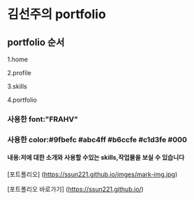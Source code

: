 # 김선주의 portfolio

## portfolio 순서
1.home

2.profile

3.skills

4.portfolio

### 사용한 font:"FRAHV"
### 사용한 color:#9fbefc #abc4ff #b6ccfe #c1d3fe #000

#### 내용:저에 대한 소개와 사용할 수있는 skills,작업물을 보실 수 있습니다

[포트폴리오] (https://ssun221.github.io/imges/mark-img.jpg)


[포트폴리오 바로가기] (https://ssun221.github.io/)


